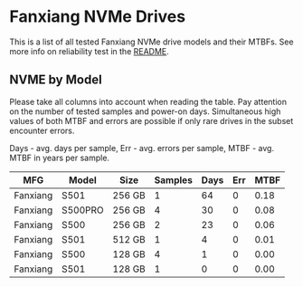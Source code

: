 Fanxiang NVMe Drives
====================

This is a list of all tested Fanxiang NVMe drive models and their MTBFs. See more
info on reliability test in the [README](https://github.com/bsdhw/SMART).

NVME by Model
------------

Please take all columns into account when reading the table. Pay attention on the
number of tested samples and power-on days. Simultaneous high values of both MTBF
and errors are possible if only rare drives in the subset encounter errors.

Days - avg. days per sample,
Err  - avg. errors per sample,
MTBF - avg. MTBF in years per sample.

| MFG       | Model              | Size   | Samples | Days  | Err   | MTBF |
|-----------|--------------------|--------|---------|-------|-------|------|
| Fanxiang  | S501               | 256 GB | 1       | 64    | 0     | 0.18   |
| Fanxiang  | S500PRO            | 256 GB | 4       | 30    | 0     | 0.08   |
| Fanxiang  | S500               | 256 GB | 2       | 23    | 0     | 0.06   |
| Fanxiang  | S501               | 512 GB | 1       | 4     | 0     | 0.01   |
| Fanxiang  | S500               | 128 GB | 4       | 1     | 0     | 0.00   |
| Fanxiang  | S501               | 128 GB | 1       | 0     | 0     | 0.00   |
